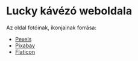 # Lucky kávézó weboldala

Az oldal fotóinak, ikonjainak forrása:

* [Pexels](https://www.pexels.com/hu-hu/)
* [Pixabay](https://pixabay.com/hu/9)
* [Flaticon](https://wwww.flaticon.com/)